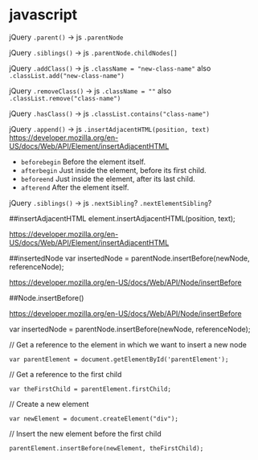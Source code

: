 # javascript
jQuery `.parent()` -> js `.parentNode`

jQuery `.siblings()` -> js `.parentNode.childNodes[]`

jQuery `.addClass()` -> js `.className = "new-class-name"` also `.classList.add("new-class-name")`

jQuery `.removeClass()` -> js `.className = ""` also `.classList.remove("class-name")`

jQuery `.hasClass()` -> js `.classList.contains("class-name")`

jQuery `.append()` -> js `.insertAdjacentHTML(position, text)` https://developer.mozilla.org/en-US/docs/Web/API/Element/insertAdjacentHTML

  * `beforebegin` Before the element itself.
  * `afterbegin` Just inside the element, before its first child.
  * `beforeend` Just inside the element, after its last child.
  * `afterend` After the element itself.

jQuery `.siblings()` -> js `.nextSibling`? `.nextElementSibling`?

##insertAdjacentHTML
element.insertAdjacentHTML(position, text);

https://developer.mozilla.org/en-US/docs/Web/API/Element/insertAdjacentHTML

##insertedNode
var insertedNode = parentNode.insertBefore(newNode, referenceNode);

https://developer.mozilla.org/en-US/docs/Web/API/Node/insertBefore

##Node.insertBefore()

https://developer.mozilla.org/en-US/docs/Web/API/Node/insertBefore

var insertedNode = parentNode.insertBefore(newNode, referenceNode);

  // Get a reference to the element in which we want to insert a new node
  
  `var parentElement = document.getElementById('parentElement');`
  
  // Get a reference to the first child
  
  `var theFirstChild = parentElement.firstChild;`

  // Create a new element
  
  `var newElement = document.createElement("div");`

  // Insert the new element before the first child
  
 `parentElement.insertBefore(newElement, theFirstChild);`


